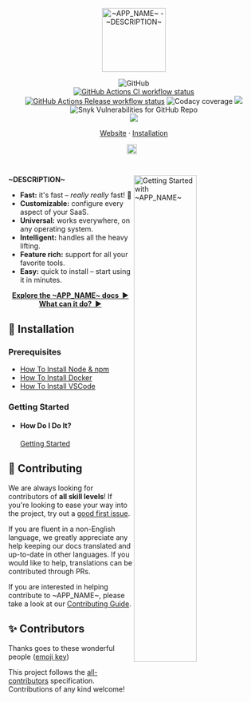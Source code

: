 <p align="center">
  <img
    width="128"
    src="https://raw.githubusercontent.com/~REPO~/master/resources/logo.png"
    alt="~APP_NAME~ - ~DESCRIPTION~"
  />
</p>

<p align="center">
<img alt="GitHub" src="https://img.shields.io/github/license/~REPO~?style=flat-square">
<br/>
  <a href="https://github.com/~REPO~/actions"
    ><img
      src="https://img.shields.io/github/workflow/status/~REPO~/CI/master?label=CI&style=flat-square"
      alt="GitHub Actions CI workflow status"
  /></a>
  <a href="https://github.com/~REPO~/actions"
    ><img
      src="https://img.shields.io/github/workflow/status/~REPO~/Release/master?label=Release&style=flat-square"
      alt="GitHub Actions Release workflow status"
  /></a>
  <img alt="Codacy coverage" src="https://img.shields.io/codacy/coverage/~CODACY~?style=flat-square">
  <a href="https://www.codacy.com/gh/~REPO~/dashboard?utm_source=github.com&amp;utm_medium=referral&amp;utm_content=~REPO~&amp;utm_campaign=Badge_Grade"><img src="https://app.codacy.com/project/badge/Grade/~CODACY~"/></a>
  <img alt="Snyk Vulnerabilities for GitHub Repo" src="https://img.shields.io/snyk/vulnerabilities/github/~REPO~?style=flat-square">
  <br />
  <a href="~HOMEPAGE~chat"
    ><img src="https://img.shields.io/badge/slack-@~APP_NAME~-green.svg?logo=slack"></a>
</p>

<p align="center">
  <a href="~HOMEPAGE~">Website</a>
  ·
  <a href="#🚀-installation">Installation</a>
</p>

<p align="center">
  <a href="https://github.com/~REPO~/blob/master/README.md"
    ><img
      height="20"
      src="https://raw.githubusercontent.com/~REPO~/master/resources/flag-us.png"
      alt="English"
  /></a>
  &nbsp;
  <!--<a
    href="https://github.com/~REPO~/blob/master/docs/de-DE/guide/README.md"
    ><img
      height="20"
      src="https://raw.githubusercontent.com/~REPO~/master/resources/flag-de.png"
      alt="Deutsch"
  /></a>
  &nbsp;
  <a
    href="https://github.com/~REPO~/blob/master/docs/es-ES/guide/README.md"
    ><img
      height="20"
      src="https://raw.githubusercontent.com/~REPO~/master/resources/flag-es.png"
      alt="Español"
  /></a>
  &nbsp;
  <a
    href="https://github.com/~REPO~/blob/master/docs/fr-FR/guide/README.md"
    ><img
      height="20"
      src="https://raw.githubusercontent.com/~REPO~/master/resources/media/flag-fr.png"
      alt="Français"
  /></a>
  &nbsp;
  <a
    href="https://github.com/~REPO~/blob/master/docs/ja-JP/guide/README.md"
    ><img
      height="20"
      src="https://raw.githubusercontent.com/~REPO~/master/resources/flag-jp.png"
      alt="日本語"
  /></a>
  &nbsp;
    <a
    href="https://github.com/~REPO~/blob/master/docs/ko-KO/guide/README.md"
    ><img
      height="20"
      src="https://raw.githubusercontent.com/~REPO~/master/resources/flag-ko.png"
      alt="한국어"
  /></a>
  &nbsp;
  <a
    href="https://github.com/~REPO~/blob/master/docs/pt-BR/guide/README.md"
    ><img
      height="20"
      src="https://raw.githubusercontent.com/~REPO~/master/resources/flag-br.png"
      alt="Português do Brasil"
  /></a>
  &nbsp;
  <a
    href="https://github.com/~REPO~/blob/master/docs/ru-RU/guide/README.md"
    ><img
      height="20"
      src="https://raw.githubusercontent.com/~REPO~/master/resources/flag-ru.png"
      alt="Русский"
  /></a>
  &nbsp;
  <a
    href="https://github.com/~REPO~/blob/master/docs/vi-VN/guide/README.md"
    ><img
      height="20"
      src="https://raw.githubusercontent.com/~REPO~/master/resources/flag-vn.png"
      alt="Tiếng Việt"
  /></a>
  &nbsp;
  <a
    href="https://github.com/~REPO~/blob/master/docs/zh-CN/guide/README.md"
    ><img
      height="20"
      src="https://raw.githubusercontent.com/~REPO~/master/resources/flag-cn.png"
      alt="简体中文"
  /></a>
  &nbsp;
  <a
    href="https://github.com/~REPO~/blob/master/docs/zh-TW/guide/README.md"
    ><img
      height="20"
      src="https://raw.githubusercontent.com/~REPO~/master/resources/flag-tw.png"
      alt="繁體中文"
  /></a>-->
</p>

<h1></h1>

<img
  src="https://raw.githubusercontent.com/~REPO~/master/resources/demo.gif"
  alt="Getting Started with ~APP_NAME~"
  width="50%"
  align="right"
/>

**~DESCRIPTION~**

- **Fast:** it's fast – _really really_ fast! 🚀
- **Customizable:** configure every aspect of your SaaS.
- **Universal:** works everywhere, on any operating system.
- **Intelligent:** handles all the heavy lifting.
- **Feature rich:** support for all your favorite tools.
- **Easy:** quick to install – start using it in minutes.

<p align="center">
<a href="~HOMEPAGE~docs"><strong>Explore the ~APP_NAME~ docs&nbsp;&nbsp;▶</strong></a>
<br/>
<a href="~HOMEPAGE~"><strong>What can it do?&nbsp;&nbsp;▶</strong></a>
</p>

<a name="🚀-installation"></a>

## 🚀 Installation

### Prerequisites

- [How To Install Node & npm](https://nodejs.org/en/download/current/)
- [How To Install Docker](https://docs.docker.com/get-docker/)
- [How To Install VSCode](https://vscodium.com/#install)

### Getting Started

- #### How Do I Do It?

  [Getting Started](~HOMEPAGE~)

## 🤝 Contributing

We are always looking for contributors of **all skill levels**! If you're looking to ease your way into the project, try out a [good first issue](https://github.com/~REPO~/labels/🌱%20good%20first%20issue).

If you are fluent in a non-English language, we greatly appreciate any help keeping our docs translated and up-to-date in other languages. If you would like to help, translations can be contributed through PRs.

If you are interested in helping contribute to ~APP_NAME~, please take a look at our [Contributing Guide](https://github.com/~REPO~/blob/master/CONTRIBUTING.md).

## ✨ Contributors

Thanks goes to these wonderful people ([emoji key](https://allcontributors.org/docs/en/emoji-key))

<!-- ALL-CONTRIBUTORS-LIST:START - Do not remove or modify this section -->
<!-- ALL-CONTRIBUTORS-LIST:END -->

This project follows the [all-contributors](https://github.com/all-contributors/all-contributors) specification. Contributions of any kind welcome!
